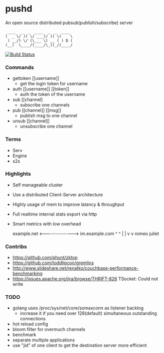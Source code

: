 pushd
====================
An open source distributed pubsub(publish/subscribe) server

	 ____  _  _  ____  _  _  ____ 
	(  _ \/ )( \/ ___)/ )( \(    \
	 ) __/) \/ (\___ \) __ ( ) D (
	(__)  \____/(____/\_)(_/(____/

[![Build Status](https://travis-ci.org/nicholaskh/pushd.svg?branch=master)](https://travis-ci.org/nicholaskh/pushd)


### Commands

*	gettoken [[username]]
	- get the login token for username
*	auth [[username]] [[token]]
	- auth the token of the username
*	sub [[channel]
	- subscribe one channels
*	pub [[channel]] [[msg]]
	- publish msg to one channel
*	unsub [[channel]]
	- unsubscribe one channel

### Terms

*	Serv
*   Engine
*	s2s

### Highlights

*   Self manageable cluster
*	Use a distributed Client-Server architecture
*   Highly usage of mem to improve latancy & throughput
*   Full realtime internal stats export via http
*   Smart metrics with low overhead


	  example.net <--------------> im.example.com
	     ^								   ^
	     |                                |
	     v                                v
	   romeo           					juliet
	
### Contribs

*   https://github.com/phunt/zktop
*   https://github.com/toddlipcon/gremlins
*   http://www.slideshare.net/renatko/couchbase-performance-benchmarking
*   https://issues.apache.org/jira/browse/THRIFT-826 TSocket: Could not write

### TODO

*   golang uses /proc/sys/net/core/somaxconn as listener backlog
    - increase it if you need over 128(default) simultaneous outstanding connections
*   hot reload config
*   bloom filter for overmuch channels
*	benchmark
*	separate multiple applications
*	use "jid" of one client to get the destination server more efficient
